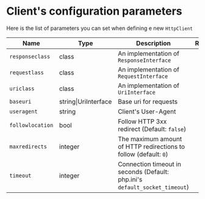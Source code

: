 # Client's configuration parameters
Here is the list of parameters you can set when defining e new `HttpClient`

| Name               | Type    |  Description             | Required    |
| ------------------ | ------- | ------------------------ | :---------: |
| `responseclass`    | class   | An implementation of `ResponseInterface` | YES |
| `requestlass`      | class   | An implementation of `RequestInterface`  | YES |
| `uriclass`         | class   | An implementation of `UriInterface`      | YES |
| `baseuri`          | string&#124;UriInterface | Base uri for requests | |
| `useragent`        | string  | Client's User-Agent |    |
| `followlocation`   | bool    | Follow HTTP 3xx redirect (Default: `false`) | |
| `maxredirects`     | integer | The maximum amount of HTTP redirections to follow (default: `0`) |      |
| `timeout`          | integer | Connection timeout in seconds (Default: php.ini's `default_socket_timeout`)| ||
